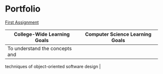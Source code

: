 # Portfolio


[First Assignment](https://github.com/heytoshi/2D-Platformer/blob/master/PORTFOLIO.md)

|College-Wide Learning Goals         | Computer Science Learning Goals        |
|----------------------------------- |:--------------------------------------:| 
|To	understand	the	concepts	and	 
techniques	of	object-oriented 
software	design |
